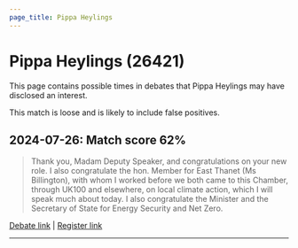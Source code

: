 ```yaml
---
page_title: Pippa Heylings
---
```


# Pippa Heylings  (26421)

This page contains possible times in debates that Pippa Heylings may have disclosed an interest.

This match is loose and is likely to include false positives. 



## 2024-07-26: Match score 62%

>Thank you, Madam Deputy Speaker, and congratulations on your new role. I also congratulate the hon. Member for East Thanet (Ms Billington), with whom I worked before we both came to this Chamber, through UK100 and elsewhere, on local climate action, which I will speak much about today. I also congratulate the Minister and the Secretary of State for Energy Security and Net Zero.

[Debate link](https://www.theyworkforyou.com/debates/?id=2024-07-26d.960.1) | [Register link](https://www.theyworkforyou.com/mp/26421/register)


---

